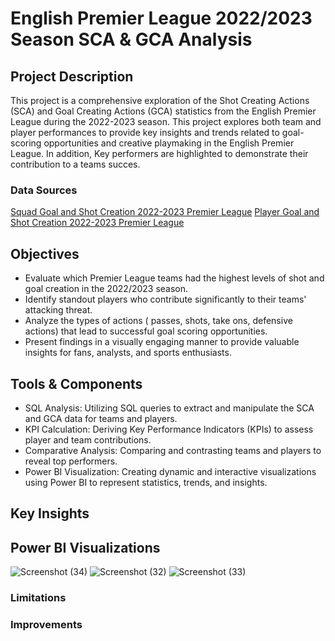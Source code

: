# English Premier League 2022/2023 Season SCA & GCA Analysis 

## Project Description 

This project is a comprehensive exploration of the Shot Creating Actions (SCA) and Goal Creating Actions (GCA) statistics from the English Premier League during the 2022-2023 season. This project explores both team and player performances to provide key insights and trends related to goal-scoring opportunities and creative playmaking in the English Premier League. In addition, Key performers are highlighted to demonstrate their contribution to a teams succes. 

### Data Sources 

[Squad Goal and Shot Creation 2022-2023 Premier League](https://fbref.com/en/comps/9/2022-2023/gca/2022-2023-Premier-League-Stats) 
[Player Goal and Shot Creation 2022-2023 Premier League](https://fbref.com/en/comps/9/2022-2023/gca/2022-2023-Premier-League-Stats)

## Objectives

- Evaluate which Premier League teams had the highest levels of shot and goal creation in the 2022/2023 season.
- Identify standout players who contribute significantly to their teams' attacking threat.
- Analyze the types of actions ( passes, shots, take ons, defensive actions) that lead to successful goal scoring opportunities.
- Present findings in a visually engaging manner to provide valuable insights for fans, analysts, and sports enthusiasts.

## Tools & Components 

- SQL Analysis: Utilizing SQL queries to extract and manipulate the SCA and GCA data for teams and players.
- KPI Calculation: Deriving Key Performance Indicators (KPIs) to assess player and team contributions.
- Comparative Analysis: Comparing and contrasting teams and players to reveal top performers.
- Power BI Visualization: Creating dynamic and interactive visualizations using Power BI to represent statistics, trends, and insights.

## Key Insights 



## Power BI Visualizations

![Screenshot (34)](https://github.com/AAMIRP9/Data-Analysis-Portfolio/assets/91920656/64b21412-494c-4a6e-8816-3da7b63fb5f8)
![Screenshot (32)](https://github.com/AAMIRP9/Data-Analysis-Portfolio/assets/91920656/59058c9d-6b24-448e-b7c8-62c14543cae0)
![Screenshot (33)](https://github.com/AAMIRP9/Data-Analysis-Portfolio/assets/91920656/0345e422-7289-46e7-8805-9dcf3e744583)



### Limitations



### Improvements 

